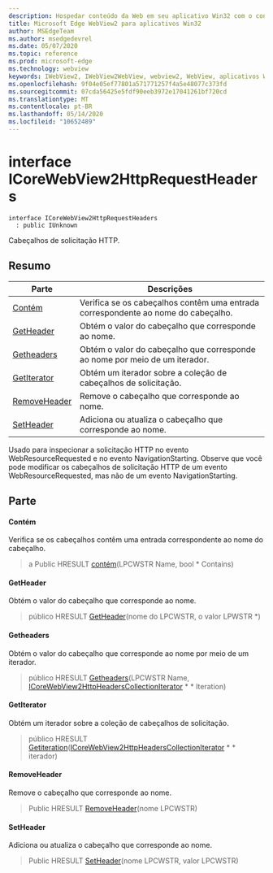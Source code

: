 ```yaml
---
description: Hospedar conteúdo da Web em seu aplicativo Win32 com o controle WebView2 do Microsoft Edge
title: Microsoft Edge WebView2 para aplicativos Win32
author: MSEdgeTeam
ms.author: msedgedevrel
ms.date: 05/07/2020
ms.topic: reference
ms.prod: microsoft-edge
ms.technology: webview
keywords: IWebView2, IWebView2WebView, webview2, WebView, aplicativos Win32, Win32, Edge, ICoreWebView2, ICoreWebView2Controller, controle do navegador, HTML Edge
ms.openlocfilehash: 9f04e05ef77801a571771257f4a5e48077c373fd
ms.sourcegitcommit: 07cda56425e5fdf90eeb3972e17041261bf720cd
ms.translationtype: MT
ms.contentlocale: pt-BR
ms.lasthandoff: 05/14/2020
ms.locfileid: "10652489"
---
```

# interface ICoreWebView2HttpRequestHeaders 

```
interface ICoreWebView2HttpRequestHeaders
  : public IUnknown
```

Cabeçalhos de solicitação HTTP.

## Resumo

 Parte                        | Descrições
--------------------------------|---------------------------------------------
[Contém](#contains) | Verifica se os cabeçalhos contêm uma entrada correspondente ao nome do cabeçalho.
[GetHeader](#getheader) | Obtém o valor do cabeçalho que corresponde ao nome.
[Getheaders](#getheaders) | Obtém o valor do cabeçalho que corresponde ao nome por meio de um iterador.
[GetIterator](#getiterator) | Obtém um iterador sobre a coleção de cabeçalhos de solicitação.
[RemoveHeader](#removeheader) | Remove o cabeçalho que corresponde ao nome.
[SetHeader](#setheader) | Adiciona ou atualiza o cabeçalho que corresponde ao nome.

Usado para inspecionar a solicitação HTTP no evento WebResourceRequested e no evento NavigationStarting. Observe que você pode modificar os cabeçalhos de solicitação HTTP de um evento WebResourceRequested, mas não de um evento NavigationStarting.

## Parte

#### Contém 

Verifica se os cabeçalhos contêm uma entrada correspondente ao nome do cabeçalho.

> a Public HRESULT [contém](#contains)(LPCWSTR Name, bool * Contains)

#### GetHeader 

Obtém o valor do cabeçalho que corresponde ao nome.

> público HRESULT [GetHeader](#getheader)(nome do LPCWSTR, o valor LPWSTR *)

#### Getheaders 

Obtém o valor do cabeçalho que corresponde ao nome por meio de um iterador.

> público HRESULT [Getheaders](#getheaders)(LPCWSTR Name, [ICoreWebView2HttpHeadersCollectionIterator](icorewebview2httpheaderscollectioniterator.md) * * Iteration)

#### GetIterator 

Obtém um iterador sobre a coleção de cabeçalhos de solicitação.

> público HRESULT [Getiteration](#getiterator)([ICoreWebView2HttpHeadersCollectionIterator](icorewebview2httpheaderscollectioniterator.md) * * iterador)

#### RemoveHeader 

Remove o cabeçalho que corresponde ao nome.

> Public HRESULT [RemoveHeader](#removeheader)(nome LPCWSTR)

#### SetHeader 

Adiciona ou atualiza o cabeçalho que corresponde ao nome.

> Public HRESULT [SetHeader](#setheader)(nome LPCWSTR, valor LPCWSTR)

